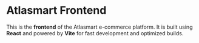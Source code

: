 # Atlasmart Frontend

This is the **frontend** of the Atlasmart e-commerce platform. It is built using **React** and powered by **Vite** for fast development and optimized builds.
